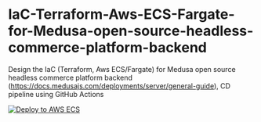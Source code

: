 # IaC-Terraform-Aws-ECS-Fargate-for-Medusa-open-source-headless-commerce-platform-backend


Design the IaC (Terraform, Aws ECS/Fargate) for Medusa open source headless commerce platform backend (https://docs.medusajs.com/deployments/server/general-guide), CD pipeline using GitHub Actions



[![Deploy to AWS ECS](https://github.com/Akhand6886/IaC-Terraform-Aws-ECS-Fargate-for-Medusa-open-source-headless-commerce-platform-backend/actions/workflows/deploy.yml/badge.svg)](https://github.com/Akhand6886/IaC-Terraform-Aws-ECS-Fargate-for-Medusa-open-source-headless-commerce-platform-backend/actions/workflows/deploy.yml)
